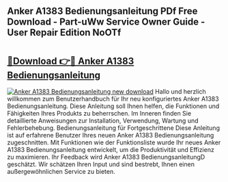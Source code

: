 ## Anker A1383 Bedienungsanleitung PDf Free Download - Part-uWw Service Owner Guide - User Repair Edition NoOTf

# <h2><a href="http://df2y75.blite.top/?on=Anker+A1383+Bedienungsanleitung">🔗Download 👉🔴 Anker A1383 Bedienungsanleitung</a></h2>

[![Anker A1383 Bedienungsanleitung new download](https://i.imgur.com/lujVjoI.png)](http://df2y75.blite.top/?on=Anker+A1383+Bedienungsanleitung)
Hallo und herzlich willkommen zum Benutzerhandbuch für Ihr neu konfiguriertes Anker A1383 Bedienungsanleitung. Diese Anleitung soll Ihnen helfen, die Funktionen und Fähigkeiten Ihres Produkts zu beherrschen. Im Inneren finden Sie detaillierte Anweisungen zur Installation, Verwendung, Wartung und Fehlerbehebung. Bedienungsanleitung für Fortgeschrittene Diese Anleitung ist auf erfahrene Benutzer Ihres neuen Anker A1383 Bedienungsanleitung zugeschnitten. Mit Funktionen wie der Funktionsliste wurde Ihr neues Anker A1383 Bedienungsanleitung entwickelt, um die Produktivität und Effizienz zu maximieren. Ihr Feedback wird Anker A1383 BedienungsanleitungD geschätzt. Wir schätzen Ihren Input und sind bestrebt, Ihnen einen außergewöhnlichen Service zu bieten.
